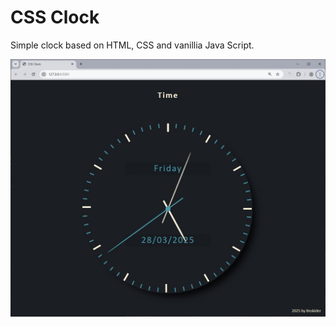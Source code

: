
# CSS Clock

Simple clock based on HTML, CSS and vanillia Java Script.

![Clock](./images/clock.jpg)
